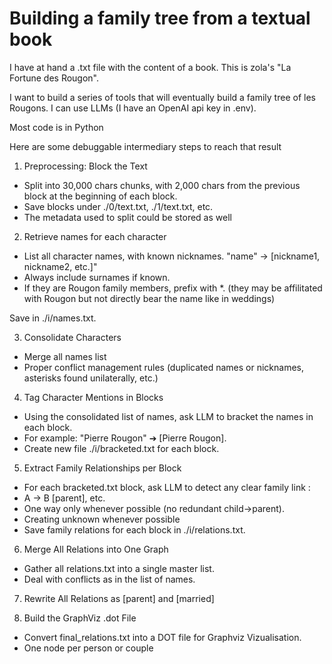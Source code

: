 # Building a family tree from a textual book

I have at hand a .txt file with the content of a book. This is zola's "La Fortune des Rougon".

I want to build a series of tools that will eventually build a family tree of les Rougons.
I can use LLMs (I have an OpenAI api key in .env).

Most code is in Python

Here are some debuggable intermediary steps to reach that result

1. Preprocessing: Block the Text

- Split into 30,000 chars chunks, with 2,000 chars from the previous block at the beginning of each block.
- Save blocks under ./0/text.txt, ./1/text.txt, etc.
- The metadata used to split could be stored as well

2. Retrieve names for each character

- List all character names, with known nicknames. "name" -> [nickname1, nickname2, etc.]"
- Always include surnames if known.
- If they are Rougon family members, prefix with *. (they may be affilitated with Rougon but not directly bear the name like in weddings)

Save in ./i/names.txt.

3. Consolidate Characters

- Merge all names list
- Proper conflict management rules (duplicated names or nicknames, asterisks found unilaterally, etc.)

4. Tag Character Mentions in Blocks

- Using the consolidated list of names, ask LLM to bracket the names in each block.
- For example: "Pierre Rougon" ➔ [Pierre Rougon].
- Create new file ./i/bracketed.txt for each block.

5. Extract Family Relationships per Block

- For each bracketed.txt block, ask LLM to detect any clear family link :
- A -> B [parent], etc.
- One way only whenever possible (no redundant child->parent).
- Creating unknown whenever possible
- Save family relations for each block in ./i/relations.txt.

6. Merge All Relations into One Graph

- Gather all relations.txt into a single master list.
- Deal with conflicts as in the list of names.

7. Rewrite All Relations as [parent] and [married]

8. Build the GraphViz .dot File

- Convert final_relations.txt into a DOT file for Graphviz Vizualisation.
- One node per person or couple
